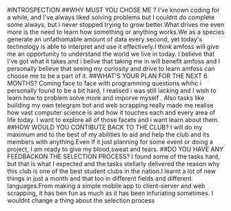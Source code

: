 #INTROSPECTION
##WHY MUST YOU CHOSE ME ?
I've known coding for a while, and I've always liked solving problems but I couldnt do complete some always, but i never stopped trying to grow better.What drives me even  more  is the need to learn how 
something or anything works.We as a species generate an unfathomable amount of data every second, yet today's technology is able to interpret and use it effectively.I think amfoss will give me an opportunity 
to understand the world we live in today. I believe that I've got what it takes and i belive that taking me in will benefit amfoss and I personally believe that seeing my curiosity and drive to learn amfoss can choose me to be a part of it.
##WHAT'S YOUR PLAN FOR THE NEXT 6 MONTHS?
Coming face to face with programming questions whihc i personally found to be a bit hard, I realised i was still lacking and I wish to learn how to problem solve more and imporve myself . Also tasks like
building my own telegram bot and web scrapping really made me realise how vast computer science is and how  it touches each and every area of life today. I want to explore all of those facets and i want learn 
about them.
##HOW WOULD YOU CONTIBUTE BACK TO THE CLUB?
I will do my maximum and to the best of my abilities to aid and help the club and its members with anything.Even if it just planning for some event or doing a project, I am ready to give my blood,sweat and tears.
##DO YOU HAVE ANY FEEDBACKON THE SELECTION PROCESS?
I found some of the tasks hard, but that is what I expected and the tasks stellarly delivered the reason why this club is one of the best student clubs in the nation.I learnt a lot of new things in just a month and  that too in different fields and  different languages.From making a simple mobile app to client-server and web scrapping, it has ben fun as much as it has been infuriating sometimes. I wouldnt change a thing about the selection process


